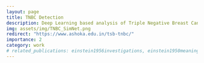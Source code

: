 ```yaml
---
layout: page
title: TNBC Detection
description: Deep Learning based analysis of Triple Negative Breast Cancer
img: assets/img/TNBC_SimNet.png
redirect: "https://www.ashoka.edu.in/tsb-tnbc/"
importance: 2
category: work
# related_publications: einstein1956investigations, einstein1950meaning
---
```

